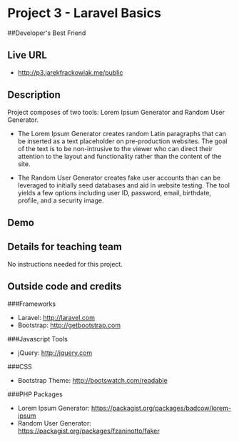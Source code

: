 # Project 3 - Laravel Basics

##Developer's Best Friend

## Live URL
* http://p3.jarekfrackowiak.me/public

## Description
Project composes of two tools: Lorem Ipsum Generator and Random User Generator.

* The Lorem Ipsum Generator creates random Latin paragraphs that can be inserted as a text placeholder
on pre-production websites.  The goal of the text is to be non-intrusive to the viewer who can direct
their attention to the layout and functionality rather than the content of the site.

* The Random User Generator creates fake user accounts than can be leveraged to initially seed databases and
aid in website testing.  The tool yields a few options including user ID, password, email, birthdate,
profile, and a security image.

## Demo


## Details for teaching team
No instructions needed for this project.

## Outside code and credits
###Frameworks
* Laravel: http://laravel.com
* Bootstrap: http://getbootstrap.com

###Javascript Tools
* jQuery: http://jquery.com

###CSS
* Bootstrap Theme: http://bootswatch.com/readable

###PHP Packages
* Lorem Ipsum Generator: https://packagist.org/packages/badcow/lorem-ipsum
* Random User Generator: https://packagist.org/packages/fzaninotto/faker